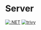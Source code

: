 # Server
[![.NET](https://github.com/RikoLearn/FlashSend/actions/workflows/dotnet.yml/badge.svg)](https://github.com/RikoLearn/FlashSend/actions/workflows/dotnet.yml)
[![trivy](https://github.com/RikoLearn/FlashSend/actions/workflows/trivy.yml/badge.svg)](https://github.com/RikoLearn/FlashSend/actions/workflows/trivy.yml)
